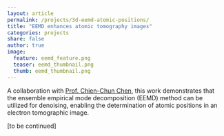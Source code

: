 ```yaml
---
layout: article
permalink: /projects/3d-eemd-atomic-positions/
title: "EEMD enhances atomic tomography images"
categories: projects
share: false
author: true
image:
  feature: eemd_feature.png
  teaser: eemd_thumbnail.png
  thumb: eemd_thumbnail.png
---
```


A collaboration with [Prof. Chien-Chun Chen](http://ccchen0627.wixsite.com/ccchen), this work demonstrates that the ensemble empirical mode decomposition (EEMD) method can be utilized for denoising, enabling the determination of atomic positions in an electron tomographic image.

[to be continued]
